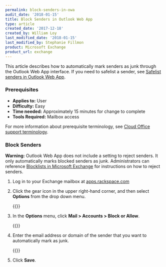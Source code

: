 ```yaml
---
permalink: block-senders-in-owa
audit_date: '2018-01-15'
title: Block Senders in Outlook Web App
type: article
created_date: '2017-12-18'
created_by: William Loy
last_modified_date: '2018-01-15'
last_modified_by: Stephanie Fillmon
product: Microsoft Exchange
product_url: exchange
---
```


This article describes how to automatically mark senders as junk through the Outlook Web App interface. If you need to safelist a sender, see [Safelist senders in Outlook Web App](/support/how-to/safelist-senders-in-owa).

### Prerequisites

- **Applies to:** User
- **Difficulty:** Easy
- **Time needed:** Approximately 15 minutes for change to complete
- **Tools Required:** Mailbox access

For more information about prerequisite terminology, see [Cloud Office support terminology](/support/how-to/cloud-office-support-terminology/).

### Block Senders

**Warning:** Outlook Web App does not include a setting to reject senders. It only automatically marks blocked senders as junk. Administrators can reference [Blocklists in Microsoft Exchange](/support/how-to/spam-preferences-safelists-and-black-list-in-microsoft-exchange/#manage-black-list) for instructions on how to reject senders.

1. Log in to your Exchange mailbox at [apps.rackspace.com](https://apps.rackspace.com)

2. Click the gear icon in the upper right-hand corner, and then select **Options** from the drop down menu.

    {{<image src="options_gear.png" alt="" title="">}}

3. In the **Options** menu, click **Mail > Accounts > Block or Allow**.

    {{<image src="block_or_allow.png" alt="" title="">}}

4. Enter the email address or domain of the sender that you want to automatically mark as junk.

    {{<image src="blocked_senders.png" alt="" title="">}}

5. Click **Save**.     
